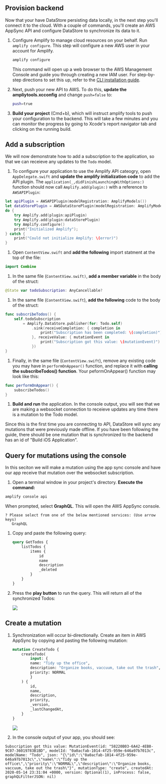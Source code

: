 ## Provision backend
Now that your have DataStore persisting data locally, in the next step you'll connect it to the cloud. With a couple of commands, you'll create an AWS AppSync API and configure DataStore to synchronize its data to it.

1. Configure Amplify to manage cloud resources on your behalf. Run `amplify configure`. This step will configure a new AWS user in your account for Amplify.

    ```bash
    amplify configure
    ```

   This command will open up a web browser to the AWS Management Console and guide you through creating a new IAM user. For step-by-step directions to set this up, refer to the [CLI installation guide](~/cli/start/install.md).

1. Next, push your new API to AWS. To do this, **update the ampliytools.xcconfig** and change `push=false` to:
    ```bash
    push=true
    ```

1. **Build your project** (Cmd+b), which will instruct amplify tools to push your configuration to the backend. This will take a few minutes and you can monitor the progress by going to Xcode's report navigator tab and clicking on the running build.

##  Add a subscription
We will now demonstrate how to add a subscription to the application, so that we can receieve any updates to the `Todo` model.
1. To configure your application to use the Amplify API cateogry, open `AppDelegate.swift` and **update the amplify initialization code** to add the API plugin.  The `application(_,didFinishLaunchingWithOptions:)` function should now call `Amplify.add(plugin:)` with a reference to `AWSAPIPlugin`:
  ```swift
  let apiPlugin = AWSAPIPlugin(modelRegistration: AmplifyModels())
  let dataStorePlugin = AWSDataStorePlugin(modelRegistration: AmplifyModels())
  do {
      try Amplify.add(plugin:apiPlugin)
      try Amplify.add(plugin:dataStorePlugin)
      try Amplify.configure()
      print("Initialized Amplify");
  } catch {
      print("Could not initialize Amplify: \(error)")
  }
  ```

1. Open `ContentView.swift` and **add the following** import statment at the top of the file:
  ```swift
  import Combine
  ```

1. In the same file (`ContentView.swift)`, **add a member variable** in the body of the struct:
  ```swift
  @State var todoSubscription: AnyCancellable?
  ```

1. In the same file (`ContentView.swift`), **add the following** code to the body of the struct:
  ```swift
  func subscribeTodos() {
      self.todoSubscription
          = Amplify.DataStore.publisher(for: Todo.self)
              .sink(receiveCompletion: { completion in
                  print("Subscription has been completed: \(completion)")
              }, receiveValue: { mutationEvent in
                  print("Subscription got this value: \(mutationEvent)")
              })
  }
  ```

1.  Finally, in the same file (`ContentView.swift`), remove any existing code you may have in `performOnAppear()` function, and replace it with **calling the subscribeTodos() function**.  Your peformOnAppear() function may look like this:
  ```swift
  func performOnAppear() {
      subscribeTodos()
  }
  ```

1.  **Build and run** the application.  In the console output, you will see that we are making a websocket connection to receieve updates any time there is a mutation to the Todo model.

Since this is the first time you are connecting to API, DataStore will sync any mutations that were previously made offline.  If you have been following the guide, there should be one mutation that is synchronized to the backend has an id of "Build iOS Application".

## Query for mutations using the console

In this seciton we will make a mutation using the app sync console and have our app receive that mutation over the websocket subscription.

1. Open a terminal window in your project's directory. **Execute the command:**
  ```bash
  amplify console api
  ```
  
  When prompted, select **GraphQL**. This will open the AWS AppSync console.
   ```Console
   ? Please select from one of the below mentioned services: (Use arrow keys)
      GraphQL 
   ```

1. Copy and paste the following query:

    ```graphql
    query GetTodos {
        listTodos {
            items {
                id
                name
                description
                _deleted
            }
        }
    }
    ```

1. Press the **play button** to run the query. This will return all of the synchronized Todos:

    ![](~/images/lib/getting-started/ios/set-up-ios-appsync-query.png)

## Create a mutation

1. Synchronization will occur bi-directionally. Create an item in AWS AppSync by copying and pasting the following mutation:

    ```graphql
    mutation CreateTodo {
        createTodo(
            input: {
            name: "Tidy up the office",
            description: "Organize books, vaccuum, take out the trash",
            priority: NORMAL
            }
        ) {
            id,
            name,
            description,
            priority,
            _version,
            _lastChangedAt,
        }
    }
    ```

    ![](~/images/lib/getting-started/ios/set-up-ios-appsync-create.png)

1. In the console output of your app, you should see:

  ```console
  Subscription got this value: MutationEvent(id: "58220B03-6A42-4EB8-9C07-36019783B1BD", modelId: "0a0acfab-1014-4f25-959e-646a97b7013c", modelName: "Todo", json: "{\"id\":\"0a0acfab-1014-4f25-959e-646a97b7013c\",\"name\":\"Tidy up the office\",\"priority\":\"NORMAL\",\"description\":\"Organize books, vaccuum, take out the trash\"}", mutationType: "create", createdAt: 2020-05-14 23:31:04 +0000, version: Optional(1), inProcess: false, graphQLFilterJSON: nil)
  ```